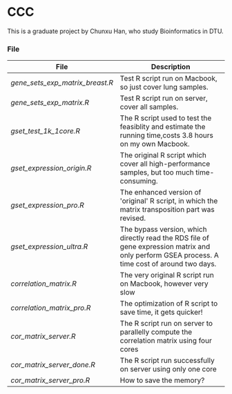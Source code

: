 # CCC
This is a graduate project by Chunxu Han, who study Bioinformatics in DTU. 


### File

| **File**                        | **Description**                                                                                                                               |
| ------------------------------- | --------------------------------------------------------------------------------------------------------------------------------------------- |
| *gene_sets_exp_matrix_breast.R* | Test R script run on Macbook, so just cover lung samples.                                                                                     |
| *gene_sets_exp_matrix.R*        | Test R script run on server, cover all samples.                                                                                               |
| *gset_test_1k_1core.R*          | The R script used to test the feasiblity and estimate the running time,costs 3.8 hours on my own Macbook.                                     |
| *gset_expression_origin.R*      | The original R script which cover all high-performance samples, but too much time-consuming.                                                  |
| *gset_expression_pro.R*         | The enhanced version of 'original' R script, in which the matrix transposition part was revised.                                              |
| *gset_expression_ultra.R*       | The bypass version, which directly read the RDS file of gene expression matrix and only perform GSEA process. A time cost of around two days. |
| *correlation_matrix.R* |  The very original R script run on Macbook, however very slow |
| *correlation_matrix_pro.R* |  The optimization of R script to save time, it gets quicker! |
| *cor_matrix_server.R* |  The R script run on server to parallelly compute the correlation matrix using four cores |
| *cor_matrix_server_done.R* |  The R script run successfully on server using only one core |
| *cor_matrix_server_pro.R* |  How to save the memory? |

